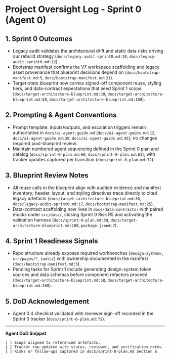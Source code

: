 # Project Oversight Log - Sprint 0 (Agent 0)

## 1. Sprint 0 Outcomes
- Legacy audit validates the architectural drift and static data risks driving our rebuild strategy (`docs/legacy-audit-sprint0.md:10`, `docs/legacy-audit-sprint0.md:12`).
- Bootstrap manifest confirms the V7 workspace scaffolding and legacy asset provenance that blueprint decisions depend on (`docs/bootstrap-manifest.md:5`, `docs/bootstrap-manifest.md:21`).
- Target-state blueprint now carries signed-off component reuse, styling tiers, and data-contract expectations that seed Sprint 1 scope (`docs/target-architecture-blueprint.md:30`, `docs/target-architecture-blueprint.md:58`, `docs/target-architecture-blueprint.md:108`).

## 2. Prompting & Agent Conventions
- Prompt template, inputs/outputs, and escalation triggers remain authoritative in `docs/ai-agent-guide.md` (`docs/ai-agent-guide.md:12`, `docs/ai-agent-guide.md:28`, `docs/ai-agent-guide.md:45`); no changes required post-blueprint review.
- Maintain numbered agent sequencing defined in the Sprint 0 plan and catalog (`docs/sprint-0-plan.md:60`, `docs/sprint-0-plan.md:63`), with tracker updates captured per transition (`docs/sprint-0-plan.md:72`).

## 3. Blueprint Review Notes
- All reuse calls in the blueprint align with audited evidence and manifest inventory; header, layout, and styling directives trace directly to cited legacy artefacts (`docs/target-architecture-blueprint.md:30`, `docs/legacy-audit-sprint0.md:17`, `docs/bootstrap-manifest.md:25`).
- Data-contract scaffolding now lives in `docs/data-contracts/` with paired mocks under `src/data/`, closing Sprint 0 Risk R5 and activating the validation harness (`docs/sprint-0-plan.md:50`, `docs/target-architecture-blueprint.md:108`, `package.json#L7`).

## 4. Sprint 1 Readiness Signals
- Repo structure already exposes required workbenches (`design-system/`, `src/pages/*`, `tools/`) with ownership documented in the manifest (`docs/bootstrap-manifest.md:5`).
- Pending tasks for Sprint 1 include generating design-system token sources and data schemas before component refactors proceed (`docs/target-architecture-blueprint.md:58`, `docs/target-architecture-blueprint.md:108`).

## 5. DoD Acknowledgement
- Agent 0.4 checklist validated with reviewer sign-off recorded in the Sprint 0 tracker (`docs/sprint-0-plan.md:72`).

---

**Agent DoD Snippet**
```
[ ] Scope aligned to referenced artefacts.
[ ] Tracker row updated with status, reviewer, and verification notes.
[ ] Risks or follow-ups captured in docs/sprint-0-plan.md Section 6.
```
